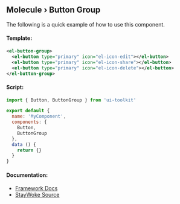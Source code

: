 Molecule › Button Group
---

The following is a quick example of how to use this component.

#### Template:

```xml
<el-button-group>
  <el-button type="primary" icon="el-icon-edit"></el-button>
  <el-button type="primary" icon="el-icon-share"></el-button>
  <el-button type="primary" icon="el-icon-delete"></el-button>
</el-button-group>
```

#### Script:
```js
import { Button, ButtonGroup } from 'ui-toolkit'

export default {
  name: 'MyComponent',
  components: {
    Button,
    ButtonGroup
  },
  data () {
    return {}
  }
}
```

#### Documentation:

* [Framework Docs](http://element.eleme.io/#/en-US/component/button)
* [StayWoke Source](https://github.com/staywoke/ui-toolkit/tree/master/src/components/molecules/button-group/)

